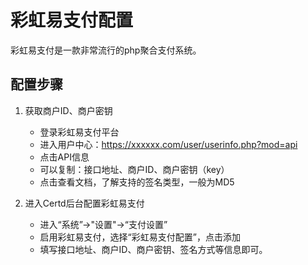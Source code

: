 # 彩虹易支付配置

彩虹易支付是一款非常流行的php聚合支付系统。

## 配置步骤

1. 获取商户ID、商户密钥

   * 登录彩虹易支付平台
   * 进入用户中心：https://xxxxxx.com/user/userinfo.php?mod=api
   * 点击API信息
   * 可以复制：接口地址、商户ID、商户密钥（key）
   * 点击查看文档，了解支持的签名类型，一般为MD5

2. 进入Certd后台配置彩虹易支付

   * 进入“系统”->"设置"->“支付设置”
   * 启用彩虹易支付，选择“彩虹易支付配置”，点击添加
   * 填写接口地址、商户ID、商户密钥、签名方式等信息即可。